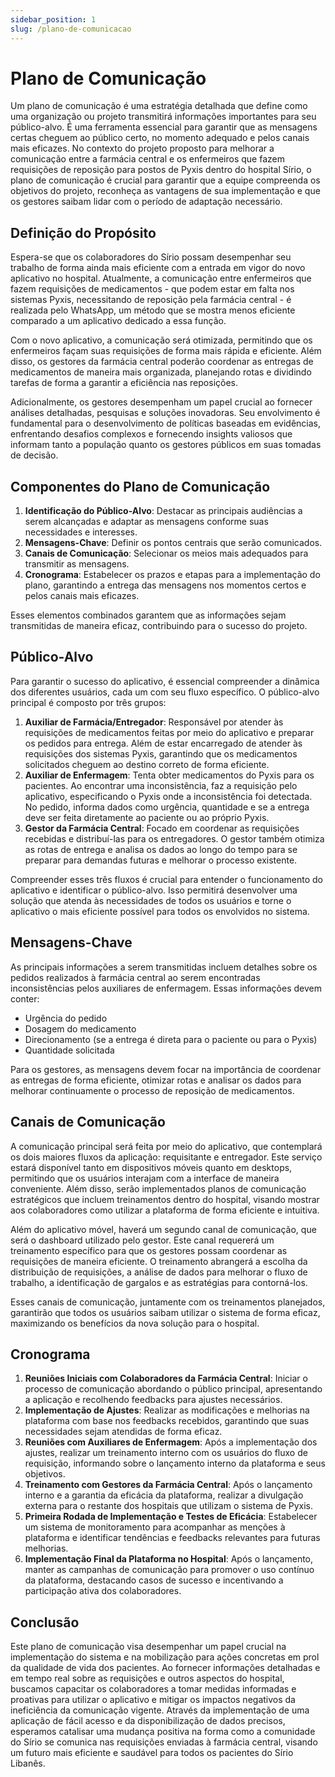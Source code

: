 ```yaml
---
sidebar_position: 1
slug: /plano-de-comunicacao
---
```


# Plano de Comunicação

Um plano de comunicação é uma estratégia detalhada que define como uma organização ou projeto transmitirá informações importantes para seu público-alvo. É uma ferramenta essencial para garantir que as mensagens certas cheguem ao público certo, no momento adequado e pelos canais mais eficazes. No contexto do projeto proposto para melhorar a comunicação entre a farmácia central e os enfermeiros que fazem requisições de reposição para postos de Pyxis dentro do hospital Sírio, o plano de comunicação é crucial para garantir que a equipe compreenda os objetivos do projeto, reconheça as vantagens de sua implementação e que os gestores saibam lidar com o período de adaptação necessário.

## Definição do Propósito

Espera-se que os colaboradores do Sírio possam desempenhar seu trabalho de forma ainda mais eficiente com a entrada em vigor do novo aplicativo no hospital. Atualmente, a comunicação entre enfermeiros que fazem requisições de medicamentos - que podem estar em falta nos sistemas Pyxis, necessitando de reposição pela farmácia central - é realizada pelo WhatsApp, um método que se mostra menos eficiente comparado a um aplicativo dedicado a essa função.

Com o novo aplicativo, a comunicação será otimizada, permitindo que os enfermeiros façam suas requisições de forma mais rápida e eficiente. Além disso, os gestores da farmácia central poderão coordenar as entregas de medicamentos de maneira mais organizada, planejando rotas e dividindo tarefas de forma a garantir a eficiência nas reposições.

Adicionalmente, os gestores desempenham um papel crucial ao fornecer análises detalhadas, pesquisas e soluções inovadoras. Seu envolvimento é fundamental para o desenvolvimento de políticas baseadas em evidências, enfrentando desafios complexos e fornecendo insights valiosos que informam tanto a população quanto os gestores públicos em suas tomadas de decisão.

## Componentes do Plano de Comunicação

1. **Identificação do Público-Alvo**: Destacar as principais audiências a serem alcançadas e adaptar as mensagens conforme suas necessidades e interesses.
2. **Mensagens-Chave**: Definir os pontos centrais que serão comunicados.
3. **Canais de Comunicação**: Selecionar os meios mais adequados para transmitir as mensagens.
4. **Cronograma**: Estabelecer os prazos e etapas para a implementação do plano, garantindo a entrega das mensagens nos momentos certos e pelos canais mais eficazes.

Esses elementos combinados garantem que as informações sejam transmitidas de maneira eficaz, contribuindo para o sucesso do projeto.

## Público-Alvo

Para garantir o sucesso do aplicativo, é essencial compreender a dinâmica dos diferentes usuários, cada um com seu fluxo específico. O público-alvo principal é composto por três grupos:

1. **Auxiliar de Farmácia/Entregador**: Responsável por atender às requisições de medicamentos feitas por meio do aplicativo e preparar os pedidos para entrega. Além de estar encarregado de atender às requisições dos sistemas Pyxis, garantindo que os medicamentos solicitados cheguem ao destino correto de forma eficiente.
2. **Auxiliar de Enfermagem**: Tenta obter medicamentos do Pyxis para os pacientes. Ao encontrar uma inconsistência, faz a requisição pelo aplicativo, especificando o Pyxis onde a inconsistência foi detectada. No pedido, informa dados como urgência, quantidade e se a entrega deve ser feita diretamente ao paciente ou ao próprio Pyxis.
3. **Gestor da Farmácia Central**: Focado em coordenar as requisições recebidas e distribuí-las para os entregadores. O gestor também otimiza as rotas de entrega e analisa os dados ao longo do tempo para se preparar para demandas futuras e melhorar o processo existente.

Compreender esses três fluxos é crucial para entender o funcionamento do aplicativo e identificar o público-alvo. Isso permitirá desenvolver uma solução que atenda às necessidades de todos os usuários e torne o aplicativo o mais eficiente possível para todos os envolvidos no sistema.

## Mensagens-Chave

As principais informações a serem transmitidas incluem detalhes sobre os pedidos realizados à farmácia central ao serem encontradas inconsistências pelos auxiliares de enfermagem. Essas informações devem conter:

- Urgência do pedido
- Dosagem do medicamento
- Direcionamento (se a entrega é direta para o paciente ou para o Pyxis)
- Quantidade solicitada

Para os gestores, as mensagens devem focar na importância de coordenar as entregas de forma eficiente, otimizar rotas e analisar os dados para melhorar continuamente o processo de reposição de medicamentos.

## Canais de Comunicação

A comunicação principal será feita por meio do aplicativo, que contemplará os dois maiores fluxos da aplicação: requisitante e entregador. Este serviço estará disponível tanto em dispositivos móveis quanto em desktops, permitindo que os usuários interajam com a interface de maneira conveniente. Além disso, serão implementados planos de comunicação estratégicos que incluem treinamentos dentro do hospital, visando mostrar aos colaboradores como utilizar a plataforma de forma eficiente e intuitiva.

Além do aplicativo móvel, haverá um segundo canal de comunicação, que será o dashboard utilizado pelo gestor. Este canal requererá um treinamento específico para que os gestores possam coordenar as requisições de maneira eficiente. O treinamento abrangerá a escolha da distribuição de requisições, a análise de dados para melhorar o fluxo de trabalho, a identificação de gargalos e as estratégias para contorná-los.

Esses canais de comunicação, juntamente com os treinamentos planejados, garantirão que todos os usuários saibam utilizar o sistema de forma eficaz, maximizando os benefícios da nova solução para o hospital.

## Cronograma

1. **Reuniões Iniciais com Colaboradores da Farmácia Central**: Iniciar o processo de comunicação abordando o público principal, apresentando a aplicação e recolhendo feedbacks para ajustes necessários.
2. **Implementação de Ajustes**: Realizar as modificações e melhorias na plataforma com base nos feedbacks recebidos, garantindo que suas necessidades sejam atendidas de forma eficaz.
3. **Reuniões com Auxiliares de Enfermagem**: Após a implementação dos ajustes, realizar um treinamento interno com os usuários do fluxo de requisição, informando sobre o lançamento interno da plataforma e seus objetivos.
4. **Treinamento com Gestores da Farmácia Central**: Após o lançamento interno e a garantia da eficácia da plataforma, realizar a divulgação externa para o restante dos hospitais que utilizam o sistema de Pyxis.
5. **Primeira Rodada de Implementação e Testes de Eficácia**: Estabelecer um sistema de monitoramento para acompanhar as menções à plataforma e identificar tendências e feedbacks relevantes para futuras melhorias.
6. **Implementação Final da Plataforma no Hospital**: Após o lançamento, manter as campanhas de comunicação para promover o uso contínuo da plataforma, destacando casos de sucesso e incentivando a participação ativa dos colaboradores.

## Conclusão

Este plano de comunicação visa desempenhar um papel crucial na implementação do sistema e na mobilização para ações concretas em prol da qualidade de vida dos pacientes. Ao fornecer informações detalhadas e em tempo real sobre as requisições e outros aspectos do hospital, buscamos capacitar os colaboradores a tomar medidas informadas e proativas para utilizar o aplicativo e mitigar os impactos negativos da ineficiência da comunicação vigente. Através da implementação de uma aplicação de fácil acesso e da disponibilização de dados precisos, esperamos catalisar uma mudança positiva na forma como a comunidade do Sírio se comunica nas requisições enviadas à farmácia central, visando um futuro mais eficiente e saudável para todos os pacientes do Sírio Libanês.